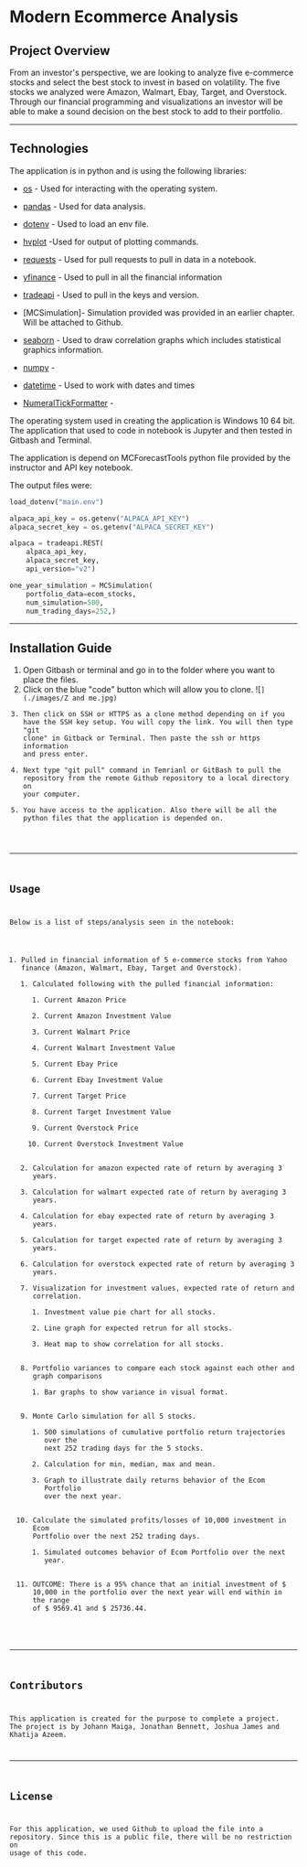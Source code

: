 # Modern Ecommerce Analysis
## Project Overview

From an investor's perspective, we are looking to analyze five e-commerce stocks and select the best stock to invest in based on volatility. The five stocks we analyzed were Amazon, Walmart, Ebay, Target, and Overstock. Through our financial programming and visualizations an investor will be able to make a sound decision on the best stock to add to their portfolio. 

---

## Technologies

The application is in python and is using the following libraries:

* [os](https://www.geeksforgeeks.org/os-module-python-examples/) - Used for interacting with the operating system.

* [pandas](https://www.learnpython.org/en/Pandas_Basics) - Used for data analysis.

* [dotenv](https://github.com/theskumar/python-dotenv) - Used to load an env file.

* [hvplot](https://hvplot.holoviz.org/) -Used for output of plotting commands.

* [requests](https://realpython.com/python-requests/) - Used for pull requests to pull in data in a notebook.

* [yfinance](https://algotrading101.com/learn/yfinance-guide/) - Used to pull in all the financial information

* [tradeapi](https://github.com/alpacahq/alpaca-trade-api-python) - Used to pull in the keys and version.

* [MCSimulation]- Simulation provided was provided in an earlier chapter. Will be attached to Github.

* [seaborn](https://www.section.io/engineering-education/seaborn-tutorial/) - Used to draw correlation graphs which includes statistical graphics information.

* [numpy](https://numpy.org/doc/stable/user/whatisnumpy.html) - 

* [datetime](https://www.programiz.com/python-programming/datetime) - Used to work with dates and times

* [NumeralTickFormatter](https://docs.bokeh.org/en/latest/docs/reference/models/formatters.html) - 

The operating system used in creating the application is Windows 10 64 bit. The application that used to code in notebook is Jupyter and then tested in Gitbash and Terminal. 

The application is depend on MCForecastTools python file provided by the instructor and API key notebook. 

The output files were:

```python
load_dotenv("main.env")
```
```python
alpaca_api_key = os.getenv("ALPACA_API_KEY")
alpaca_secret_key = os.getenv("ALPACA_SECRET_KEY")
```
```python
alpaca = tradeapi.REST(
    alpaca_api_key,
    alpaca_secret_key,
    api_version="v2")
```
```python
one_year_simulation = MCSimulation(
    portfolio_data=ecom_stocks,
    num_simulation=500,
    num_trading_days=252,)
```
---

## Installation Guide

1. Open Gitbash or terminal and go in to the folder where you want to place the files.
2. Click on the blue "code" button which will allow you to clone. ![<Code button in Github>](./images/Z and me.jpg)
3. Then click on SSH or HTTPS as a clone method depending on if you have the SSH key setup. You will copy the link. You will then type "git clone" in Gitback or Terminal. Then paste the ssh or https information and press enter.
4. Next type "git pull" command in Temrianl or GitBash to pull the repository from the remote Github repository to a local directory on your computer.
5. You have access to the application. Also there will be all the python files that the application is depended on. 

---

## Usage

Below is a list of steps/analysis seen in the notebook:
1. Pulled in financial information of 5 e-commerce stocks from Yahoo finance (Amazon, Walmart, Ebay, Target and Overstock).
    1. Calculated following with the pulled financial information:
        1. Current Amazon Price
        2. Current Amazon Investment Value
        3. Current Walmart Price
        4. Current Walmart Investment Value
        5. Current Ebay Price
        6. Current Ebay Investment Value
        7. Current Target Price
        8. Current Target Investment Value
        9. Current Overstock Price
        10. Current Overstock Investment Value
    2. Calculation for amazon expected rate of return by averaging 3 years.
    3. Calculation for walmart expected rate of return by averaging 3 years.
    4. Calculation for ebay expected rate of return by averaging 3 years.
    5. Calculation for target expected rate of return by averaging 3 years.
    6. Calculation for overstock expected rate of return by averaging 3 years.
    7. Visualization for investment values, expected rate of return and correlation.
        1. Investment value pie chart for all stocks. 
        2. Line graph for expected retrun for all stocks. 
        3. Heat map to show correlation for all stocks. 
    8. Portfolio variances to compare each stock against each other and graph comparisons
        1. Bar graphs to show variance in visual format.
    9. Monte Carlo simulation for all 5 stocks.
        1. 500 simulations of cumulative portfolio return trajectories over the next 252 trading days for the 5 stocks. 
        2. Calculation for min, median, max and mean.
        3. Graph to illustrate daily returns behavior of the Ecom Portfolio over the next year.
    10. Calculate the simulated profits/losses of 10,000 investment in Ecom Portfolio over the next 252 trading days.
        1. Simulated outcomes behavior of Ecom Portfolio over the next year.
    11. OUTCOME: There is a 95% chance that an initial investment of $ 10,000 in the portfolio over the next year will end within in the range of $ 9569.41 and $ 25736.44.
    
    
---

## Contributors

This application is created for the purpose to complete a project. The project is by Johann Maiga, Jonathan Bennett, Joshua James and Khatija Azeem. 

---

## License

For this application, we used Github to upload the file into a repository. Since this is a public file, there will be no restriction on usage of this code. 